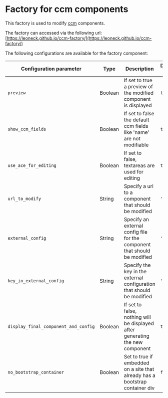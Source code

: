 # Factory for ccm components

This factory is used to modify [ccm](https://github.com/akless/ccm) components.

The factory can accessed via the following url: [https://leoneck.github.io/ccm-factory/](https://leoneck.github.io/ccm-factory/)



The following configurations are available for the factory component:

| Configuration parameter              | Type    | Description                              | Default value |
| ------------------------------------ | ------- | ---------------------------------------- | ------------- |
| `preview`                            | Boolean | If set to true a preview of the modified component is displayed | `true`        |
| `show_ccm_fields`                    | Boolean | If set to false the default ccm fields like 'name' are not modifiable | `true`        |
| `use_ace_for_editing`                | Boolean | If set to false, textareas are used for editing | `true`        |
| `url_to_modify`                      | String  | Specify a url to a component that should be modified | `''`          |
| `external_config`                    | String  | Specify an external config file for the component that should be modified | `''`          |
| `key_in_external_config`             | String  | Specify the key in the external configuration that should be modified | `''`          |
| `display_final_component_and_config` | Boolean | If set to false, nothing will be displayed after generating the new component | `true`        |
| `no_bootstrap_container`             | Boolean | Set to true if embedded on a site that already has a bootstrap container div | `false`       |


